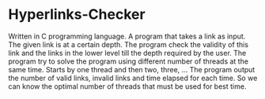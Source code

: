 # Hyperlinks-Checker
Written in C programming language.
A program that takes a link as input.
The given link is at a certain depth.
The program check the validity of this link and the links in the lower level till the depth required by the user.
The program try to solve the program using different number of threads at the same time.
Starts by one thread and then two, three, ...
The program output the number of valid links, invalid links and time elapsed for each time.
So we can know the optimal number of threads that must be used for best time.
